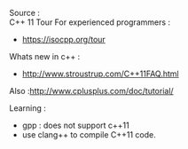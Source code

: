 
Source :  
C++ 11 Tour For experienced programmers : 
- https://isocpp.org/tour

Whats new in c++ : 
- http://www.stroustrup.com/C++11FAQ.html

Also :http://www.cplusplus.com/doc/tutorial/


Learning :
- gpp : does not support c++11
- use clang++ to compile C++11 code.
